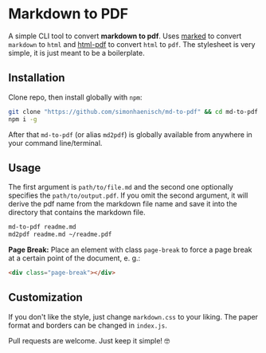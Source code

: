 # Markdown to PDF

A simple CLI tool to convert **markdown to pdf**. Uses [marked](https://www.npmjs.com/package/marked) to convert `markdown` to `html` and [html-pdf](https://www.npmjs.com/package/html-pdf) to convert `html` to `pdf`. The stylesheet is very simple, it is just meant to be a boilerplate.

## Installation

Clone repo, then install globally with `npm`:

```sh
git clone "https://github.com/simonhaenisch/md-to-pdf" && cd md-to-pdf
npm i -g
```

After that `md-to-pdf` (or alias `md2pdf`) is globally available from anywhere in your command line/terminal.

## Usage

The first argument is `path/to/file.md` and the second one optionally specifies the `path/to/output.pdf`. If you omit the second argument, it will derive the pdf name from the markdown file name and save it into the directory that contains the markdown file.

```sh
md-to-pdf readme.md
md2pdf readme.md ~/readme.pdf
```

**Page Break:** Place an element with class `page-break` to force a page break at a certain point of the document, e. g.:

```md
<div class="page-break"></div>
```

## Customization

If you don't like the style, just change `markdown.css` to your liking. The paper format and borders can be changed in `index.js`. 

Pull requests are welcome. Just keep it simple! 🤓

